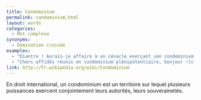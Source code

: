 ```yaml
---
title: Condominium
permalink: condominium.html
layout: words
categories:
  - Mot complexe
synonyms:
  - Domination croisée
examples:
  - "Diantre ! Aurais-je affaire à un cénacle exerçant son condominium oligarchique ?"
  - "Chers affidés réunis en condominium plénipotentiaire, bonjour !(cf. Correspondance)"
link: http://fr.wikipedia.org/wiki/Condominium
---
```


En droit international, un condominium est un territoire sur lequel plusieurs puissances exercent conjointement leurs autorités, leurs souverainetés. 
